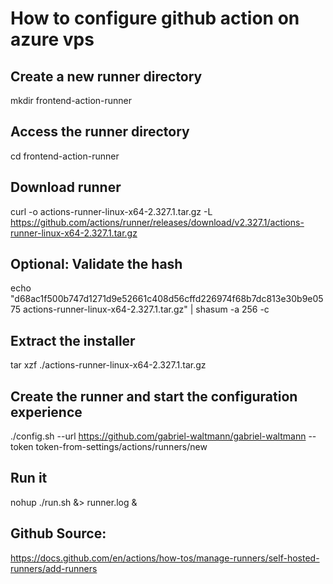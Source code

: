 # How to configure github action on azure vps

## Create a new runner directory
mkdir frontend-action-runner

## Access the runner directory
cd frontend-action-runner

## Download runner 
curl -o actions-runner-linux-x64-2.327.1.tar.gz -L https://github.com/actions/runner/releases/download/v2.327.1/actions-runner-linux-x64-2.327.1.tar.gz

## Optional: Validate the hash
echo "d68ac1f500b747d1271d9e52661c408d56cffd226974f68b7dc813e30b9e0575  actions-runner-linux-x64-2.327.1.tar.gz" | shasum -a 256 -c

## Extract the installer
tar xzf ./actions-runner-linux-x64-2.327.1.tar.gz

## Create the runner and start the configuration experience
./config.sh --url https://github.com/gabriel-waltmann/gabriel-waltmann --token token-from-settings/actions/runners/new

## Run it
nohup ./run.sh &> runner.log &  

## Github Source:
https://docs.github.com/en/actions/how-tos/manage-runners/self-hosted-runners/add-runners